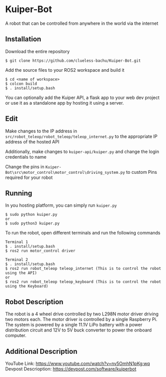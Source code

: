 # Kuiper-Bot
A robot that can be controlled from anywhere in the world via the internet


## Installation
Download the entire repository
```
$ git clone https://github.com/clueless-bachu/Kuiper-Bot.git
```

Add the source files to your ROS2 workspace and build it
```
$ cd <name of workspace>
$ colcon build 
$ . install/setup.bash
```

You can optionally add the Kuiper API, a flask app to your web dev project or use it as a standalone app by hosting it using a server.

## Edit

Make changes to the IP address in ``` src/robot_teleop/robot_teleop/teleop_internet.py``` to the appropriate IP address of the hosted API

Additionally, make changes to ```kuiper-api/kuiper.py``` and change the login credentials to name

Change the pins in ```Kuiper-Bot\src\motor_control\motor_control\driving_system.py``` to custom Pins required for your robot

## Running

In you hosting platform, you can simply run ```kuiper.py```
```
$ sudo python kuiper.py
or
$ sudo python3 kuiper.py
```

To run the robot, open different terminals and run the following commands
```
Terminal 1
$ . install/setup.bash
$ ros2 run motor_control driver

Terminal 2
$ . install/setup.bash
$ ros2 run robot_teleop teleop_internet (This is to control the robot using the API)
or
$ ros2 run robot_teleop teleop_keyboard (This is to control the robot using the Keyboard)
```

## Robot Description
The robot is a 4 wheel drive controlled by two L298N motor driver driving two motors each. The motor driver is controlled by a single Raspberry Pi. The system is powered by a single 11.1V LiPo battery with a power distribution circuit and 12V to 5V buck converter to power the onboard computer.

## Additional Description
YouTube Link: https://www.youtube.com/watch?v=nv5OmhN1pKg:wq
Devpost Descrioption: https://devpost.com/software/kuiperbot